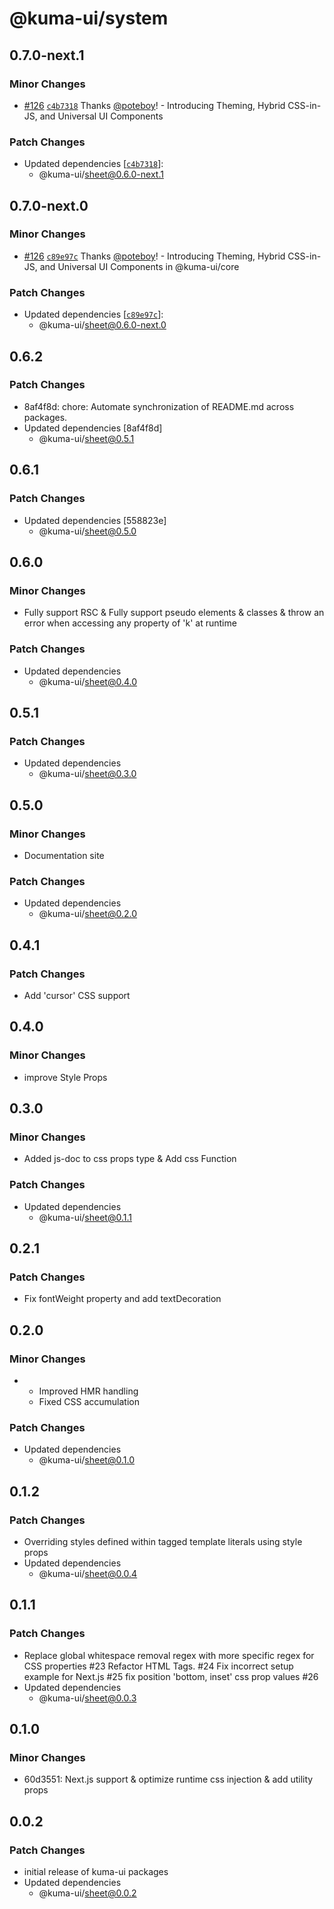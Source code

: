 # @kuma-ui/system

## 0.7.0-next.1

### Minor Changes

- [#126](https://github.com/poteboy/kuma-ui/pull/126) [`c4b7318`](https://github.com/poteboy/kuma-ui/commit/c4b73184ca8e9c659734f9547143806a3a7d222a) Thanks [@poteboy](https://github.com/poteboy)! - Introducing Theming, Hybrid CSS-in-JS, and Universal UI Components

### Patch Changes

- Updated dependencies [[`c4b7318`](https://github.com/poteboy/kuma-ui/commit/c4b73184ca8e9c659734f9547143806a3a7d222a)]:
  - @kuma-ui/sheet@0.6.0-next.1

## 0.7.0-next.0

### Minor Changes

- [#126](https://github.com/poteboy/kuma-ui/pull/126) [`c89e97c`](https://github.com/poteboy/kuma-ui/commit/c89e97c2f2d3fc56586d0e02d5d8ff873b9eee6a) Thanks [@poteboy](https://github.com/poteboy)! - Introducing Theming, Hybrid CSS-in-JS, and Universal UI Components in @kuma-ui/core

### Patch Changes

- Updated dependencies [[`c89e97c`](https://github.com/poteboy/kuma-ui/commit/c89e97c2f2d3fc56586d0e02d5d8ff873b9eee6a)]:
  - @kuma-ui/sheet@0.6.0-next.0

## 0.6.2

### Patch Changes

- 8af4f8d: chore: Automate synchronization of README.md across packages.
- Updated dependencies [8af4f8d]
  - @kuma-ui/sheet@0.5.1

## 0.6.1

### Patch Changes

- Updated dependencies [558823e]
  - @kuma-ui/sheet@0.5.0

## 0.6.0

### Minor Changes

- Fully support RSC & Fully support pseudo elements & classes & throw an error when accessing any property of 'k' at runtime

### Patch Changes

- Updated dependencies
  - @kuma-ui/sheet@0.4.0

## 0.5.1

### Patch Changes

- Updated dependencies
  - @kuma-ui/sheet@0.3.0

## 0.5.0

### Minor Changes

- Documentation site

### Patch Changes

- Updated dependencies
  - @kuma-ui/sheet@0.2.0

## 0.4.1

### Patch Changes

- Add 'cursor' CSS support

## 0.4.0

### Minor Changes

- improve Style Props

## 0.3.0

### Minor Changes

- Added js-doc to css props type & Add css Function

### Patch Changes

- Updated dependencies
  - @kuma-ui/sheet@0.1.1

## 0.2.1

### Patch Changes

- Fix fontWeight property and add textDecoration

## 0.2.0

### Minor Changes

- - Improved HMR handling
  - Fixed CSS accumulation

### Patch Changes

- Updated dependencies
  - @kuma-ui/sheet@0.1.0

## 0.1.2

### Patch Changes

- Overriding styles defined within tagged template literals using style props
- Updated dependencies
  - @kuma-ui/sheet@0.0.4

## 0.1.1

### Patch Changes

- Replace global whitespace removal regex with more specific regex for CSS properties #23
  Refactor HTML Tags. #24
  Fix incorrect setup example for Next.js #25
  fix position 'bottom, inset' css prop values #26
- Updated dependencies
  - @kuma-ui/sheet@0.0.3

## 0.1.0

### Minor Changes

- 60d3551: Next.js support & optimize runtime css injection & add utility props

## 0.0.2

### Patch Changes

- initial release of kuma-ui packages
- Updated dependencies
  - @kuma-ui/sheet@0.0.2
